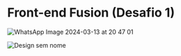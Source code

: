 # Front-end Fusion (Desafio 1)

![WhatsApp Image 2024-03-13 at 20 47 01](https://github.com/luizcarlos001/FrontFusion-Desafio-1/assets/146375880/9f963276-61ec-4338-8843-885f46ea9830)

![Design sem nome](https://github.com/luizcarlos001/FrontFusion-Desafio-1/assets/146375880/5f33d0d1-76f9-4e39-a246-afbd9a3500ab)


